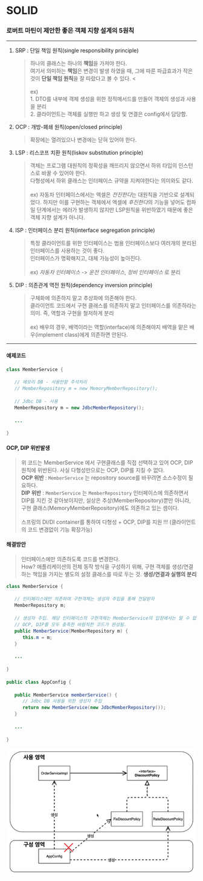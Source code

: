 # SOLID
### 로버트 마틴이 제안한 좋은 객체 지향 설계의 5원칙

-----

1. SRP : 단일 책임 원칙(single responsibility principle)
   > 하나의 클래스는 하나의 **책임**을 가져야 한다. <br>
여기서 의미하는 **책임**은 변경이 발생 하였을 때, 그에 따른 파급효과가 작은 것이 **단일 책임 원칙**을 잘 따랐다고 볼 수 있다. <<br><br>
ex) <br> 1. DTO를 내부에 객체 생성을 위한 정적메서드를 만들어 객체의 생성과 사용을 분리 <br> 2. 클라이언트는 객체를 실행만 하고 생성 및 연결은 config에서 담당함.

2. OCP : 개방-폐쇄 원칙(open/closed principle)
   > 확장에는 열려있으나 변경에는 닫혀 있어야 한다. <br>

3. LSP : 리스코프 치환 원칙(liskov substitution principle)
   > 객체는 프로그램 대원칙의 정확성을 깨뜨리지 않으면서 하위 타입의 인스턴스로 바꿀 수 있어야 한다. <br>
   다형성에서 하위 클래스는 인터페이스 규약을 지켜야한다는 의미와도 같다. <br><br>
ex) 자동차 인터페이스에서는 엑셀은 *전진한다*는 대원칙을 기반으로 설계되었다. 하지만 이를 구현하는 객체에서 엑셀에 *후진한다*의 기능을 넣어도 컴파일 단계에서는 에러가 발생하지 않지만 LSP원칙을 위반하였기 때문에 좋은 객체 지향 설계가 아니다.
   
4. ISP : 인터페이스 분리 원칙(interface segregation principle)
   > 특정 클라이언트를 위한 인터페이스는 범용 인터페이스보다 여러개의 분리된 인터페이스를 사용하는 것이 좋다. <br>
   인터페이스가 명확해지고, 대체 가능성이 높아진다. <br><br>
ex) *자동차 인터페이스* -> *운전 인터페이스*, *정비 인터페이스* 로 분리

5. DIP : 의존관계 역전 원칙(dependency inversion principle)
   > 구체화에 의존하지 말고 추상화에 의존해야 한다. <br>
   클라이언트 코드에서 구현 클래스를 의존하지 말고 인터페이스를 의존하라는 의미. 즉, 역할과 구현을 철저하게 분리 <br><br>
ex) 배우의 경우, 배역이라는 역할(interface)에 의존해야지 배역을 맡은 배우(implement class)에게 의존하면 안된다.


----
#### 예제코드
``` java
class MemberService {
   
   // 메모리 DB - 사용안함 주석처리
   // MemberRepository m = new MemoryMemberRepository();
   
   // Jdbc DB - 사용
   MemberRepository m = new JdbcMemberRepository();
   
   ...
   
}
```
#### OCP, DIP 위반발생
> 위 코드는 MemberService 에서 구현클래스를 직접 선택하고 있어 OCP, DIP 원칙에 위반된다. 사실 다형성만으로는 OCP, DIP를 지킬 수 없다.
<br> **OCP 위반** : `MemberService` 는 repository source를 바꾸려면 소스수정이 필요하다. 
<br> **DIP 위반** : `MemberService` 는 `MemberRepository` 인터페이스에 의존하면서 DIP를 지킨 것 같아보이지만, 실상은 추상(MemberRepository)뿐만 아니라, 구현 클래스(MemoryMemberRepository)에도 의존하고 있는 셈이다.
<br><br> 스프링의 DI/DI container를 통하여 다형성 + OCP, DIP를 지원 !!! (클라이언트의 코드 변경없이 기능 확장가능)

#### 해결방안
> 인터페이스에만 의존하도록 코드를 변경한다. <br> 
How? 애플리케이션의 전체 동작 방식을 구성하기 위해, 구현 객체를 생성/연결하는 책임을 가지는 별도의 설정 클래스를 따로 두는 것. **생성/연결과 실행의 분리**

```java
class MemberService {

   // 인터페이스에만 의존하며 구현객체는 생성자 주입을 통해 전달받자
   MemberRepository m;

   // 생성자 주입. 해당 인터페이스의 구현객체는 MemberService의 입장에서는 알 수 없다.
   // OCP, DIP를 모두 충족한 바람직한 코드가 완성됨.
   public MemberService(MemberRepository m) {
      this.m = m;
   }
   
   ...

}

public class AppConfig {

   public MemberService memberService() {
      // Jdbc DB 사용을 위한 생성자 주입
      return new MemberService(new JdbcMemberRepository());
   }
   
   ...

}
```

![img.png](img.png)